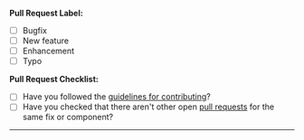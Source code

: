 **Pull Request Label:**
* [ ] Bugfix
* [ ] New feature
* [ ] Enhancement
* [ ] Typo

**Pull Request Checklist:**
- [ ] Have you followed the [guidelines for contributing](https://github.com/alexanderepstein/termchat/blob/master/CONTRIBUTING.md)?
- [ ] Have you checked that there aren't other open [pull requests](https://github.com/alexanderepstein/termchat/pulls) for the same fix or component?

-------
